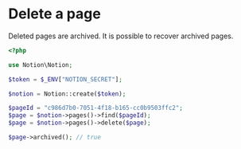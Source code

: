 # Delete a page

Deleted pages are archived. It is possible to recover archived pages.

```php
<?php

use Notion\Notion;

$token = $_ENV["NOTION_SECRET"];

$notion = Notion::create($token);

$pageId = "c986d7b0-7051-4f18-b165-cc0b9503ffc2";
$page = $notion->pages()->find($pageId);
$page = $notion->pages()->delete($page);

$page->archived(); // true
```